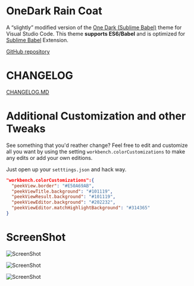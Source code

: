 # OneDark Rain Coat
A “slightly” modified version of the [One Dark (Sublime Babel)](https://github.com/joshpeng/One-Dark) theme for Visual Studio Code.
This theme **supports ES6/Babel** and is optimized for [Sublime Babel](https://marketplace.visualstudio.com/items?itemName=joshpeng.sublime-babel-vscode) Extension. 


[GitHub repository](https://github.com/ginfuru/vscode-onedark-raincoat)

# CHANGELOG
[CHANGELOG.MD](CHANGELOG.md)

# Additional Customization and other Tweaks
See something that you'd reather change? Feel free to edit and customize all you want by using the setting `workbench.colorCustomizations` to make any edits or add your own editions. 

Just open up your `setttings.json` and hack way.

```json
"workbench.colorCustomizations":{
  "peekView.border": "#E50A69AB",
  "peekViewTitle.background": "#101119",
  "peekViewResult.background": "#101119",
  "peekViewEditor.background": "#202232",
  "peekViewEditor.matchHighlightBackground": "#314365"
}
```

# ScreenShot
![ScreenShot](https://raw.github.com/ginfuru/vscode-onedark-raincoat/master/images/screenshotA.png)

![ScreenShot](https://raw.github.com/ginfuru/vscode-onedark-raincoat/master/images/screenshotB.png)

![ScreenShot](https://raw.github.com/ginfuru/vscode-onedark-raincoat/master/images/screenshotC.png)
